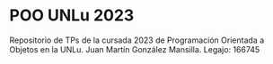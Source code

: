 # POO UNLu 2023

Repositorio de TPs de la cursada 2023 de Programación Orientada a Objetos en la UNLu.
Juan Martín González Mansilla. Legajo: 166745
